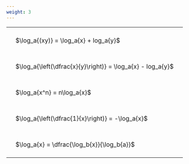 ```yaml
---
weight: 3
---
```


<style type="text/css">
#T_6ead8 th.col_heading {
  text-align: left;
  font-size: 1em;
}
#T_6ead8 td {
  text-align: left;
  font-size: 1em;
  padding: 1.5em;
}
</style>
<table id="T_6ead8">
  <thead>
  </thead>
  <tbody>
    <tr>
      <td id="T_6ead8_row0_col0" class="data row0 col0" >$\log_a{(xy)} = \log_a{x} + log_a{y}$</td>
    </tr>
    <tr>
      <td id="T_6ead8_row1_col0" class="data row1 col0" >$\log_a{\left(\dfrac{x}{y}\right)} = \log_a{x} - log_a{y}$</td>
    </tr>
    <tr>
      <td id="T_6ead8_row2_col0" class="data row2 col0" >$\log_a{x^n} = n\log_a{x}$</td>
    </tr>
    <tr>
      <td id="T_6ead8_row3_col0" class="data row3 col0" >$\log_a{\left(\dfrac{1}{x}\right)} = -\log_a{x}$</td>
    </tr>
    <tr>
      <td id="T_6ead8_row4_col0" class="data row4 col0" >$\log_a{x} = \dfrac{\log_b{x}}{\log_b{a}}$</td>
    </tr>
  </tbody>
</table>

